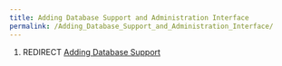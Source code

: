 ```yaml
---
title: Adding Database Support and Administration Interface
permalink: /Adding_Database_Support_and_Administration_Interface/
---
```


1.  REDIRECT [Adding Database Support](/Adding_Database_Support "wikilink")
